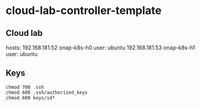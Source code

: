 # cloud-lab-controller-template

## Cloud lab 
hosts:
  192.168.181.52 onap-k8s-h0
    user: ubuntu
  192.168.181.53 onap-k8s-h1
    user: ubuntu

## Keys
    chmod 700 .ssh
    chmod 600 .ssh/authorized_keys
    chmod 600 keys/id*
